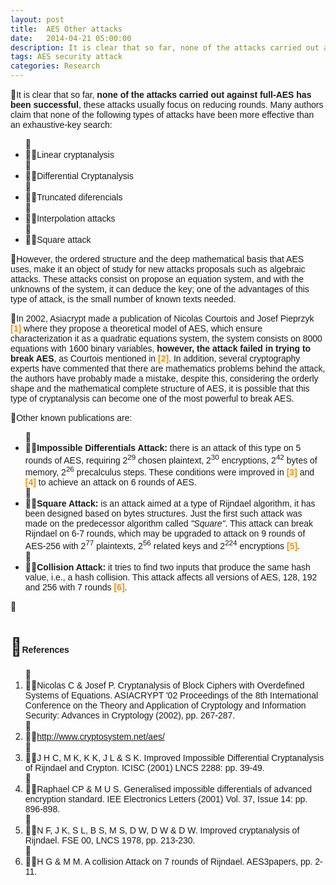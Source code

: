```yaml
---
layout: post
title:  AES Other attacks
date:   2014-04-21 05:00:00
description: It is clear that so far, none of the attacks carried out against full-AES has been successful, these attacks usually focus on reducing rounds. Many authors claim that none of the following types of attacks have been more effective than an exhaustive-key search.
tags: AES security attack
categories: Research
---
```

<p>
<span style="font-size:14px;"><span style="font-family:arial,helvetica,sans-serif;">It is clear that so far, <strong>none of the attacks carried out against full-AES has been successful</strong>, these attacks usually focus on reducing rounds. Many authors claim that none of the following types of attacks have been more effective than an exhaustive-key search:</span></span></p>
<ul>
<li>
<span style="font-size:14px;"><span style="font-family:arial,helvetica,sans-serif;">Linear cryptanalysis</span></span></li>
<li>
<span style="font-size:14px;"><span style="font-family:arial,helvetica,sans-serif;">Differential Cryptanalysis</span></span></li>
<li>
<span style="font-size:14px;"><span style="font-family:arial,helvetica,sans-serif;">Truncated diferencials</span></span></li>
<li>
<span style="font-size:14px;"><span style="font-family:arial,helvetica,sans-serif;">Interpolation attacks</span></span></li>
<li>
<span style="font-size:14px;"><span style="font-family:arial,helvetica,sans-serif;">Square attack</span></span></li>
</ul>
<p>
<span style="font-family: arial, helvetica, sans-serif; font-size: 14px;">However, the ordered structure and the deep mathematical basis that AES uses, make it an object of study for new attacks proposals such as algebraic attacks. These attacks consist on propose an equation system, and with the unknowns of the system, it can deduce the key; one of the advantages of this type of attack, is the small number of known texts needed.</span></p>

<p>
<span style="font-family: arial, helvetica, sans-serif; font-size: 14px;">In 2002, Asiacrypt made a publication of Nicolas Courtois and Josef Pieprzyk <span style="color:#ff8c00;"><strong>[1]</strong></span> where they propose a theoretical model of AES, which ensure characterization it as a quadratic equations system, the system consists on 8000 equations with 1600 binary variables, <strong>however, the attack failed in trying to break AES</strong>, as Courtois mentioned in <span style="color:#ff8c00;"><strong>[2]</strong></span>. In addition, several cryptography experts have commented that there are mathematics problems behind the attack, the authors have probably made a mistake, despite this, considering the orderly shape and the mathematical complete structure of AES, it is possible that this type of cryptanalysis can become one of the most powerful to break AES.</span></p>
<p>
<span style="font-family: arial, helvetica, sans-serif; font-size: 14px;">Other known publications are:</span></p>
<ul>
<li>
<span style="font-size:14px;"><span style="font-family:arial,helvetica,sans-serif;"><strong>Impossible Differentials Attack:</strong> there is an attack of this type on 5 rounds of AES, requiring 2<sup>29</sup> chosen plaintext, 2<sup>30</sup> encryptions, 2<sup>42</sup> bytes of memory, 2<sup>26</sup> precalculus steps. These conditions were improved in <span style="color:#ff8c00;"><strong>[3]</strong></span> and <span style="color:#ff8c00;"><strong>[4]</strong></span> to achieve an attack on 6 rounds of AES.</span></span></li>
<li>
<span style="font-family: arial, helvetica, sans-serif; font-size: 14px;"><strong>Square Attack:</strong> is an attack aimed at a type of Rijndael algorithm, it has been designed based on bytes structures. Just the first such attack was made on the predecessor algorithm called <em>"Square"</em>. This attack can break Rijndael on 6-7 rounds, which may be upgraded to attack on 9 rounds of AES-256 with 2<sup>77</sup> plaintexts, 2<sup>56</sup> related keys and 2<sup>224</sup> encryptions <span style="color:#ff8c00;"><strong>[5]</strong></span>.</span></li>
<li>
<span style="font-family: arial, helvetica, sans-serif; font-size: 14px;"><strong>Collision Attack:</strong> it tries to find two inputs that produce the same hash value, i.e., a hash collision. This attack affects all versions of AES, 128, 192 and 256 with 7 rounds <span style="color:#ff8c00;"><strong>[6]</strong></span>.</span></li>
</ul>
<p>
&nbsp;</p>
<h1>
<span style="font-size:14px;"><span style="font-family:arial,helvetica,sans-serif;">References</span></span></h1>
<ol>
<li>
<span style="font-size:14px;"><span style="font-family:arial,helvetica,sans-serif;">Nicolas C &amp; Josef P. Cryptanalysis of Block Ciphers with Overdefined Systems of Equations. ASIACRYPT '02 Proceedings of the 8th International Conference on the Theory and Application of Cryptology and Information Security: Advances in Cryptology (2002), pp. 267-287.</span></span></li>
<li>
<span style="font-size:14px;"><span style="font-family:arial,helvetica,sans-serif;"><a href="http://www.cryptosystem.net/aes/">http://www.cryptosystem.net/aes/</a></span></span></li>
<li>
<span style="font-size:14px;"><span style="font-family:arial,helvetica,sans-serif;">J H C, M K, K K, J L &amp; S K. Improved Impossible Differential Cryptanalysis of Rijndael and Crypton. ICISC (2001) LNCS 2288: pp. 39-49.</span></span></li>
<li>
<span style="font-size:14px;"><span style="font-family:arial,helvetica,sans-serif;">Raphael CP &amp; M U S. Generalised impossible differentials of advanced encryption standard. IEE Electronics Letters (2001) Vol. 37, Issue 14: pp. 896-898.</span></span></li>
<li>
<span style="font-size:14px;"><span style="font-family:arial,helvetica,sans-serif;">N F, J K, S L, B S, M S, D W, D W &amp; D W. Improved cryptanalysis of Rijndael. FSE 00, LNCS 1978, pp. 213-230.</span></span></li>
<li>
<span style="font-size:14px;"><span style="font-family:arial,helvetica,sans-serif;">H G &amp; M M. A collision Attack on 7 rounds of Rijndael. AES3papers, pp. 2-11.</span></span></li>
</ol>